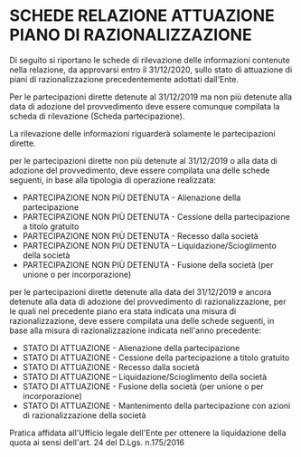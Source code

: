 # SCHEDE RELAZIONE ATTUAZIONE PIANO DI RAZIONALIZZAZIONE 
Di seguito si riportano le schede di rilevazione delle informazioni contenute nella relazione, da approvarsi entro il 31/12/2020, sullo stato di attuazione di piani di razionalizzazione precedentemente adottati dall'Ente.

Per le partecipazioni dirette detenute al 31/12/2019 ma non più detenute alla data di adozione del provvedimento deve essere comunque compilata la scheda di rilevazione (Scheda partecipazione).

La rilevazione delle informazioni riguarderà solamente le partecipazioni dirette.

per le partecipazioni dirette non più detenute al 31/12/2019 o alla data di adozione del provvedimento, deve essere compilata una delle schede seguenti, in base alla tipologia di operazione realizzata:
- PARTECIPAZIONE NON PIÙ DETENUTA - Alienazione della partecipazione
- PARTECIPAZIONE NON PIÙ DETENUTA - Cessione della partecipazione a titolo gratuito
- PARTECIPAZIONE NON PIÙ DETENUTA - Recesso dalla società
- PARTECIPAZIONE NON PIÙ DETENUTA – Liquidazione/Scioglimento della società
- PARTECIPAZIONE NON PIÙ DETENUTA - Fusione della società (per unione o per incorporazione)

per le partecipazioni dirette detenute alla data del 31/12/2019 e ancora detenute alla data di adozione del provvedimento di razionalizzazione, per le quali nel precedente piano era stata indicata una misura di razionalizzazione, deve essere compilata una delle schede seguenti, in base alla misura di razionalizzazione indicata nell'anno precedente:
- STATO DI ATTUAZIONE - Alienazione della partecipazione
- STATO DI ATTUAZIONE - Cessione della partecipazione a titolo gratuito
- STATO DI ATTUAZIONE - Recesso dalla società
- STATO DI ATTUAZIONE – Liquidazione/Scioglimento della società
- STATO DI ATTUAZIONE - Fusione della società (per unione o per incorporazione)
- STATO DI ATTUAZIONE - Mantenimento della partecipazione con azioni di razionalizzazione della società

Pratica affidata all'Ufficio legale dell'Ente per ottenere la liquidazione della quota ai sensi dell'art. 24 del D.Lgs. n.175/2016